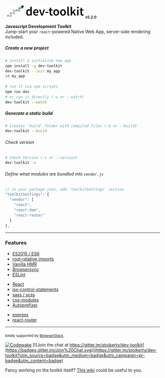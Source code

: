 <img src="/dev-toolkit-logo.png" alt="universal-dev-toolkit-logo" height='40'><sub>**v5.2.0**</sub>

**Javascript Development Toolkit**<br>
Jump-start your `react`-powered Native Web App, server-side rendering included.

##### Create a new project
```bash
# install & initialize new app
npm install -g dev-toolkit
dev-toolkit --init my_app
cd my_app

# run it via npm scripts
npm run dev
# or run it directly (-w or --watch)
dev-toolkit --watch
```

##### Generate a static build
```bash
# Creates `build`-folder with compiled files (-b or --build)
dev-toolkit --build
```

###### Check version
```bash
# Check Version (-v or --version)
dev-toolkit -v
```

###### Define what modules are bundled into `vendor.js`
```js
// in your package.json, add `toolkitSettings` section
"toolkitSettings": {
  "vendor": [
    "react",
    "react-dom",
    "react-router"
  ]
},
```

---
### Features

-   [ES2015 / ES6]
-   [root-relative imports]
-   [Vanilla HMR]
-   [Browsersync]
-   [ESLint]

<!-- -->

-   [React]
-   [jsx-control-statements]
-   [sass / scss]
-   [css-modules]
-   [Autoprefixer]

<!-- -->

-   [express]
-   [react-router]

[ES2015 / ES6]: https://babeljs.io/docs/learn-es2015/
[root-relative imports]: http://survivejs.com/webpack/requiring-files/
[Vanilla HMR]: https://webpack.github.io/docs/hot-module-replacement-with-webpack.html
[Browsersync]: https://browsersync.io/
[ESLint]: http://eslint.org/
[React]: https://facebook.github.io/react/
[jsx-control-statements]: https://github.com/AlexGilleran/jsx-control-statements
[sass / scss]: http://sass-lang.com/
[css-modules]: https://github.com/css-modules/css-modules
[Autoprefixer]: https://github.com/postcss/autoprefixer
[express]: http://expressjs.com/
[react-router]: https://github.com/reactjs/react-router

---
<sub>kindly supported by <a href="https://www.browserstack.com">BrowserStack</a>.</sub>

[![Codewake](https://www.codewake.com/badges/ask_question.svg)](https://www.codewake.com/p/dev-toolkit)
[![Join the chat at https://gitter.im/stoikerty/dev-toolkit](https://badges.gitter.im/Join%20Chat.svg)](https://gitter.im/stoikerty/dev-toolkit?utm_source=badge&utm_medium=badge&utm_campaign=pr-badge&utm_content=badge)

<!-- -->

Fancy working on the toolkit itself? [This wiki](https://github.com/stoikerty/dev-toolkit/wiki/Developing-on-the-Toolkit-itself) could be useful to you.
